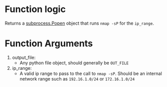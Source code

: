 # Function logic

Returns a [subprocess.Popen][1] object that runs `nmap -sP` for the `ip_range`.

# Function Arguments

1. output_file:
   - Any python file object, should generally be `OUT_FILE`
2. ip_range:
   - A valid ip range to pass to the call to `nmap -sP`.
     Should be an internal network range such as `192.16.1.0/24` or
     `172.16.1.0/24`


[1]: https://docs.python.org/3/library/subprocess.html#popen-constructor

